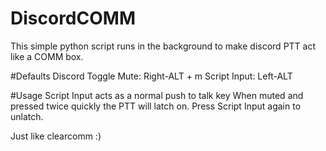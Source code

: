 # DiscordCOMM
 
This simple python script runs in the background to make discord PTT act like a COMM box. 

#Defaults
Discord Toggle Mute: Right-ALT + m
Script Input: Left-ALT

#Usage
Script Input acts as a normal push to talk key
When muted and pressed twice quickly the PTT will latch on. 
Press Script Input again to unlatch. 

Just like clearcomm :)